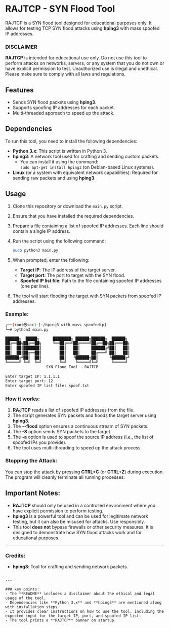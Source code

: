 # RAJTCP - SYN Flood Tool

RAJTCP is a SYN flood tool designed for educational purposes only. It allows for testing TCP SYN flood attacks using **hping3** with mass spoofed IP addresses.

### DISCLAIMER
**RAJTCP** is intended for educational use only. Do not use this tool to perform attacks on networks, servers, or any system that you do not own or have explicit permission to test. Unauthorized use is illegal and unethical. Please make sure to comply with all laws and regulations.

## Features
- Sends SYN flood packets using **hping3**.
- Supports spoofing IP addresses for each packet.
- Multi-threaded approach to speed up the attack.

## Dependencies
To run this tool, you need to install the following dependencies:
- **Python 3.x**: This script is written in Python 3.
- **hping3**: A network tool used for crafting and sending custom packets.
  - You can install it using the command:  
    `sudo apt-get install hping3` (on Debian-based Linux systems).
- **Linux** (or a system with equivalent network capabilities): Required for sending raw packets and using **hping3**.

## Usage

1. Clone this repository or download the `main.py` script.
2. Ensure that you have installed the required dependencies.
3. Prepare a file containing a list of spoofed IP addresses. Each line should contain a single IP address.
4. Run the script using the following command:

   ```bash
   sudo python3 main.py
   ```

5. When prompted, enter the following:
   - **Target IP**: The IP address of the target server.
   - **Target port**: The port to target with the SYN flood.
   - **Spoofed IP list file**: Path to the file containing spoofed IP addresses (one per line).

6. The tool will start flooding the target with SYN packets from spoofed IP addresses.

### Example:
```bash
┌──(root㉿soc)-[~/hping3_with_mass_spoofedip]
└─# python3 main.py

██████╗  █████╗      ████████╗ ██████╗██████╗  ██████╗
██╔══██╗██╔══██╗     ╚══██╔══╝██╔════╝██╔══██╗██╔═══██╗
██║  ██║███████║        ██║   ██║     ██████╔╝██║   ██║
██║  ██║██╔══██║        ██║   ██║     ██╔═══╝ ██║   ██║
██████╔╝██║  ██║        ██║   ╚██████╗██║     ╚██████╔╝
╚═════╝ ╚═╝  ╚═╝        ╚═╝    ╚═════╝╚═╝      ╚═════╝ 
                  SYN Flood Tool - RAJTCP
    
Enter target IP: 1.1.1.1
Enter target port: 12
Enter spoofed IP list file: spoof.txt
```

### How it works:
1. **RAJTCP** reads a list of spoofed IP addresses from the file.
2. The script generates SYN packets and floods the target server using **hping3**.
3. The **--flood** option ensures a continuous stream of SYN packets.
4. The **-S** option sends SYN packets to the target.
5. The **-a** option is used to spoof the source IP address (i.e., the list of spoofed IPs you provide).
6. The tool uses multi-threading to speed up the attack process.

### Stopping the Attack:
You can stop the attack by pressing **CTRL+C** (or **CTRL+Z**) during execution. The program will cleanly terminate all running processes.

## Important Notes:
- **RAJTCP** should only be used in a controlled environment where you have explicit permission to perform testing.
- **hping3** is a powerful tool and can be used for legitimate network testing, but it can also be misused for attacks. Use responsibly.
- This tool **does not** bypass firewalls or other security measures. It is designed to demonstrate how SYN flood attacks work and for educational purposes.

---

### Credits:
- **hping3**: Tool for crafting and sending network packets.
```

---

### key points:
- The **README** includes a disclaimer about the ethical and legal usage of the tool.
- Dependencies like **Python 3.x** and **hping3** are mentioned along with installation steps.
- It provides clear instructions on how to use the tool, including the expected input for the target IP, port, and spoofed IP list.
- The tool prints a **RAJTCP** banner on startup.


